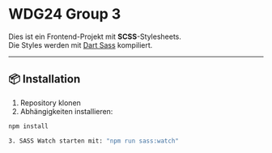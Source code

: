 # WDG24 Group 3

Dies ist ein Frontend-Projekt mit **SCSS**-Stylesheets.  
Die Styles werden mit [Dart Sass](https://sass-lang.com/dart-sass) kompiliert.

---

## 📦 Installation

1. Repository klonen
2. Abhängigkeiten installieren:


```bash
npm install

3. SASS Watch starten mit: "npm run sass:watch"